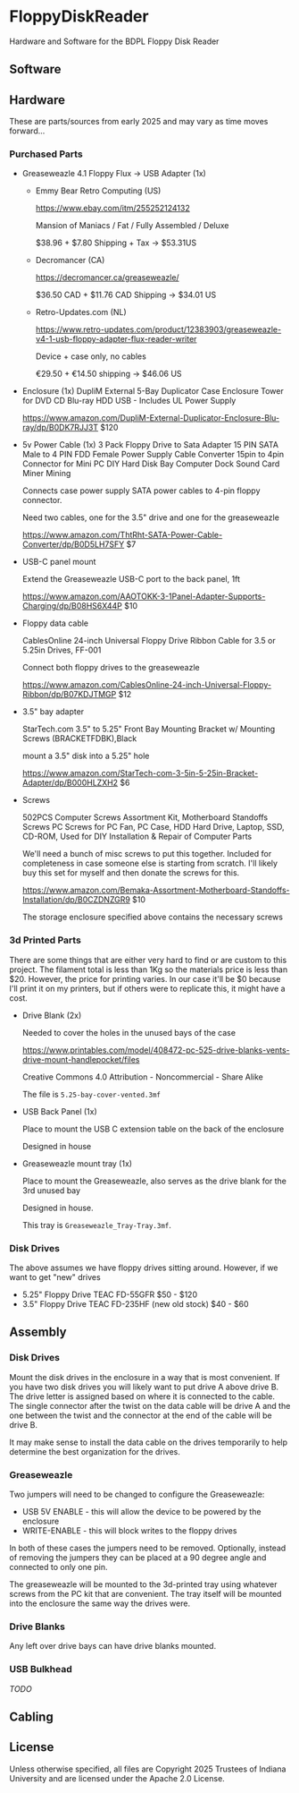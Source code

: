# FloppyDiskReader
Hardware and Software for the BDPL Floppy Disk Reader

## Software


## Hardware
These are parts/sources from early 2025 and may vary as time moves forward...

### Purchased Parts
* Greaseweazle 4.1	Floppy Flux → USB Adapter (1x)
    * Emmy Bear Retro Computing  (US)
      
      https://www.ebay.com/itm/255252124132
      
      Mansion of Maniacs / Fat / Fully Assembled / Deluxe
    
      $38.96 + $7.80 Shipping + Tax → $53.31US

    * Decromancer (CA)    
    
      https://decromancer.ca/greaseweazle/
    
      $36.50 CAD + $11.76 CAD Shipping → $34.01 US

    * Retro-Updates.com (NL)
    
      https://www.retro-updates.com/product/12383903/greaseweazle-v4-1-usb-floppy-adapter-flux-reader-writer
      
      Device + case only, no cables
      
      €29.50 + €14.50 shipping → $46.06 US

* Enclosure	(1x)
    DupliM External 5-Bay Duplicator Case Enclosure Tower for DVD CD Blu-ray HDD USB - Includes UL Power Supply

    https://www.amazon.com/DupliM-External-Duplicator-Enclosure-Blu-ray/dp/B0DK7RJJ3T	$120


* 5v Power Cable (1x)
  3 Pack Floppy Drive to Sata Adapter 15 PIN SATA Male to 4 PIN FDD Female Power Supply Cable Converter 15pin to 4pin Connector for Mini PC DIY Hard Disk Bay Computer Dock Sound Card Miner Mining

  Connects case power supply SATA power cables to 4-pin floppy connector.

  Need two cables, one for the 3.5" drive and one for the greaseweazle
	
  https://www.amazon.com/ThtRht-SATA-Power-Cable-Converter/dp/B0D5LH7SFY  $7
  
* USB-C  panel mount	
  
  Extend the Greaseweazle USB-C port to the back panel, 1ft
	
  https://www.amazon.com/AAOTOKK-3-1Panel-Adapter-Supports-Charging/dp/B08HS6X44P $10
  

* Floppy data cable	
  
  CablesOnline 24-inch Universal Floppy Drive Ribbon Cable for 3.5 or 5.25in Drives, FF-001

  Connect both floppy drives to the greaseweazle

  https://www.amazon.com/CablesOnline-24-inch-Universal-Floppy-Ribbon/dp/B07KDJTMGP $12

* 3.5" bay adapter	

  StarTech.com 3.5" to 5.25" Front Bay Mounting Bracket w/ Mounting Screws (BRACKETFDBK),Black

  mount a 3.5" disk into a 5.25" hole

  https://www.amazon.com/StarTech-com-3-5in-5-25in-Bracket-Adapter/dp/B000HLZXH2  $6

* Screws	

  502PCS Computer Screws Assortment Kit, Motherboard Standoffs Screws PC Screws for PC Fan, PC Case, HDD Hard Drive, Laptop, SSD, CD-ROM, Used for DIY Installation & Repair of Computer Parts

  We'll need a bunch of misc screws to put this together.  Included for completeness in case someone else is starting from scratch.  I'll likely buy this set for myself and then donate the screws for this. 
	
  https://www.amazon.com/Bemaka-Assortment-Motherboard-Standoffs-Installation/dp/B0CZDNZGR9 $10

  The storage enclosure specified above contains the necessary screws

	
### 3d Printed Parts

There are some things that are either very hard to find or are custom to this project.  The filament total is less than 1Kg so the materials price is less than $20.  However, the price for printing varies.  In our case it'll be $0 because I'll print it on my printers, but if others were to replicate this, it might have a cost.

* Drive Blank (2x)
  
  Needed to cover the holes in the unused bays of the case
  
  https://www.printables.com/model/408472-pc-525-drive-blanks-vents-drive-mount-handlepocket/files

  Creative Commons 4.0 Attribution - Noncommercial - Share Alike

  The file is `5.25-bay-cover-vented.3mf`

* USB Back Panel (1x)

  Place to mount the USB C extension table on the back of the enclosure
        
  Designed in house

* Greaseweazle mount tray (1x)
  
  Place to mount the Greaseweazle, also serves as the drive blank for the 3rd unused bay
  
  Designed in house.

  This tray is `Greaseweazle_Tray-Tray.3mf`.   


### Disk Drives

The above assumes we have floppy drives sitting around.  However, if we want to get "new" drives
* 5.25" Floppy Drive	TEAC FD-55GFR	$50 - $120
* 3.5" Floppy Drive	TEAC FD-235HF  (new old stock)	$40 - $60


## Assembly

### Disk Drives

Mount the disk drives in the enclosure in a way that is most convenient.  If you have 
two disk drives you will likely want to put drive A above drive B.  The drive letter is 
assigned based on where it is connected to the cable.  The single connector after the 
twist on the data cable will be drive A and the one between the twist and the 
connector at the end of the cable will be drive B. 

It may make sense to install the data cable on the drives temporarily to help determine
the best organization for the drives.

### Greaseweazle

Two jumpers will need to be changed to configure the Greaseweazle:
* USB 5V ENABLE - this will allow the device to be powered by the enclosure
* WRITE-ENABLE - this will block writes to the floppy drives

In both of these cases the jumpers need to be removed.  Optionally, instead of removing
the jumpers they can be placed at a 90 degree angle and connected to only one pin.

The greaseweazle will be mounted to the 3d-printed tray using whatever screws from the PC
kit that are convenient.  The tray itself will be mounted into the enclosure the same way
the drives were.

### Drive Blanks
Any left over drive bays can have drive blanks mounted.

### USB Bulkhead

*TODO*

## Cabling





## License
Unless otherwise specified, all files are Copyright 2025 Trustees of Indiana 
University and are licensed under the Apache 2.0 License.

